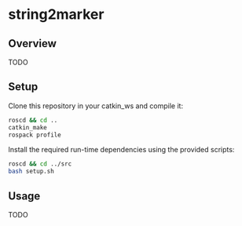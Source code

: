 # string2marker

## Overview

TODO

## Setup

Clone this repository in your catkin_ws and compile it:

```bash
roscd && cd ..
catkin_make
rospack profile
```

Install the required run-time dependencies using the provided scripts:

```bash
roscd && cd ../src
bash setup.sh
```

## Usage

TODO